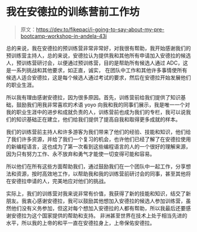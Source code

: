 # 我在安德拉的训练营前工作坊

> 原文：<https://dev.to/fikepaci/i-going-to-say-about-my-pre-bootcamp-workshop-in-andela-43i>

总的来说，我在安德拉的预训练营非常非常好，对我很有帮助，我开始感谢我们的预训练营主持人，总的来说，安德拉认为提供我和其他所有申请加入安德拉的候选人，预训练营研讨会，以便通过预训练营，目的是帮助所有候选人通过 ADC，这是一系列挑战和其他要求，如正直，诚实， 在团队中工作和其他许多事情使所有候选人适合安德拉，这是每个候选人通过考试的要求，然后在安德拉开始发展他们的职业生涯。

所以我有理由感谢安德拉，因为很多原因。首先，训练营前给我们提供了知识基础，鼓励我们用我非常喜欢的术语 yoyo 向我和我的同事们展示，我是唯一一个对我的职业生涯中的进步和成就负责的人，训练营前也成为我们的专栏，我可以说我们的知识基础正在建立，他们给我们提供了提高自我和取得更多成就的样本。

我们的训练营前主持人和许多游客为我们带来了他们的经验、技能和知识，他们给了我们许多资源，并给了我们一个复习的机会，也许他们已经了解了在安德拉使用的新编程语言，这也成为了第一次看到这些编程语言的人的一个很好的理解来源，因为只有努力工作、永不放弃和勇气才能使一切变得可能和容易。

所以他们在所有这些方面帮助我们，通过鼓励我们在一个团队中一起工作，分享想法和资源，按时高效地工作，以帮助我和我的训练营前研讨会的同事，甚至其他将在安德拉申请的人，完美地应对他们的挑战。

实际上，我们的训练营对我来说非常有价值，我获得了新的技能和知识，结交了新朋友。我衷心感谢安德拉，我可以鼓励其他想加入安德拉的候选人参加训练营，虽然他们没有义务参加，但这对每个想加入安德拉的人都有帮助，所以我最后还要感谢安德拉为这个国家提供的帮助和支持。 非洲甚至世界在技术上处于相当先进的水平，所以我的上帝的和平一直在安德拉身上，上帝保佑安德拉。